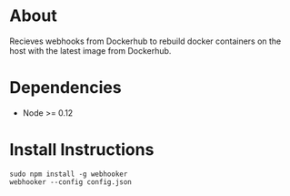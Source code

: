 About
=====

Recieves webhooks from Dockerhub to rebuild docker containers on the host with the latest image from Dockerhub.

Dependencies
============

+ Node >= 0.12

Install Instructions
====================

```
sudo npm install -g webhooker
webhooker --config config.json
```
